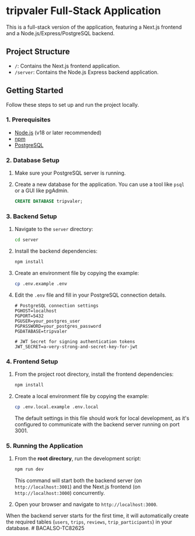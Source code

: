 # tripvaler Full-Stack Application

This is a full-stack version of the application, featuring a Next.js frontend and a Node.js/Express/PostgreSQL backend.

## Project Structure

- `/`: Contains the Next.js frontend application.
- `/server`: Contains the Node.js Express backend application.

## Getting Started

Follow these steps to set up and run the project locally.

### 1. Prerequisites

- [Node.js](https://nodejs.org/) (v18 or later recommended)
- [npm](https://www.npmjs.com/)
- [PostgreSQL](https://www.postgresql.org/download/)

### 2. Database Setup

1.  Make sure your PostgreSQL server is running.
2.  Create a new database for the application. You can use a tool like `psql` or a GUI like pgAdmin.

    ```sql
    CREATE DATABASE tripvaler;
    ```

### 3. Backend Setup

1.  Navigate to the `server` directory:
    ```bash
    cd server
    ```
2.  Install the backend dependencies:
    ```bash
    npm install
    ```
3.  Create an environment file by copying the example:
    ```bash
    cp .env.example .env
    ```
4.  Edit the `.env` file and fill in your PostgreSQL connection details.

    ```dotenv
    # PostgreSQL connection settings
    PGHOST=localhost
    PGPORT=5432
    PGUSER=your_postgres_user
    PGPASSWORD=your_postgres_password
    PGDATABASE=tripvaler

    # JWT Secret for signing authentication tokens
    JWT_SECRET=a-very-strong-and-secret-key-for-jwt
    ```

### 4. Frontend Setup

1.  From the project root directory, install the frontend dependencies:
    ```bash
    npm install
    ```
2.  Create a local environment file by copying the example:
    ```bash
    cp .env.local.example .env.local
    ```
    The default settings in this file should work for local development, as it's configured to communicate with the backend server running on port 3001.

### 5. Running the Application

1.  From the **root directory**, run the development script:
    ```bash
    npm run dev
    ```
    This command will start both the backend server (on `http://localhost:3001`) and the Next.js frontend (on `http://localhost:3000`) concurrently.

2.  Open your browser and navigate to `http://localhost:3000`.

When the backend server starts for the first time, it will automatically create the required tables (`users`, `trips`, `reviews`, `trip_participants`) in your database.
#   B A C A L S O - T C 8 2 6 2 5  
 